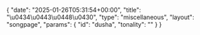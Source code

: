 {
    "date": "2025-01-26T05:31:54+00:00",
    "title": "\u0434\u0443\u0448\u0430",
    "type": "miscellaneous",
    "layout": "songpage",
    "params": {
        "id": "dusha",
        "tonality": ""
    }
}